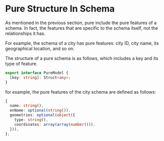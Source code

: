 # Pure Structure In Schema

As mentioned in the previous section, pure include the pure features of a schema. In fact, the features that are specific to the schema itself, not the relationships it has.

For example, the schema of a city has pure features: city ID, city name, its geographical location, and so on.

The structure of a pure schema is as follows, which includes a key and its type of feature.

```typescript
export interface PureModel {
  [key: string]: Struct<any>;
}
```

for example, the pure features of the city schema are defined as follows:

```typescript
{
  name: string(),
  enName: optional(string()),
  geometries: optional(object({
	type: string(),
	coordinates: array(array(number())),
  })),
};
```
